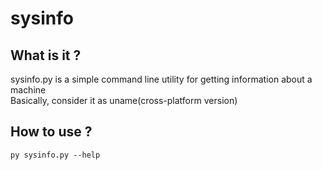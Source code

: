 # sysinfo

## What is it ?
sysinfo.py is a simple command line utility for getting information about a machine<br>
Basically, consider it as uname(cross-platform version)

## How to use ?
`py sysinfo.py --help`
